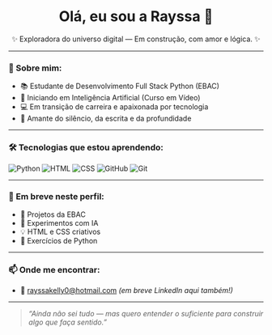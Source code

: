 <h1 align="center">Olá, eu sou a Rayssa 🌙</h1>
<p align="center">✨ Exploradora do universo digital — Em construção, com amor e lógica. ✨</p>

---

### 🌱 Sobre mim:
- 📚 Estudante de Desenvolvimento Full Stack Python (EBAC)
- 🧠 Iniciando em Inteligência Artificial (Curso em Vídeo)
- 💻 Em transição de carreira e apaixonada por tecnologia
- 🌊 Amante do silêncio, da escrita e da profundidade

---

### 🛠️ Tecnologias que estou aprendendo:
![Python](https://img.shields.io/badge/Python-3776AB?style=for-the-badge&logo=python&logoColor=white)
![HTML](https://img.shields.io/badge/HTML5-E34F26?style=for-the-badge&logo=html5&logoColor=white)
![CSS](https://img.shields.io/badge/CSS3-1572B6?style=for-the-badge&logo=css3&logoColor=white)
![GitHub](https://img.shields.io/badge/GitHub-100000?style=for-the-badge&logo=github&logoColor=white)
![Git](https://img.shields.io/badge/Git-F05032?style=for-the-badge&logo=git&logoColor=white)

---

### 💫 Em breve neste perfil:
- 📁 Projetos da EBAC
- 🤖 Experimentos com IA
- 💡 HTML e CSS criativos
- 📁 Exercícios de Python

---

### 📫 Onde me encontrar:
- 📧 rayssakelly0@hotmail.com *(em breve LinkedIn aqui também!)*

---

> *“Ainda não sei tudo — mas quero entender o suficiente para construir algo que faça sentido.”*


<!--
**Raylunaris/Raylunaris** is a ✨ _special_ ✨ repository because its `README.md` (this file) appears on your GitHub profile.

Here are some ideas to get you started:

- 🔭 I’m currently working on ...
- 🌱 I’m currently learning ...
- 👯 I’m looking to collaborate on ...
- 🤔 I’m looking for help with ...
- 💬 Ask me about ...
- 📫 How to reach me: ...
- 😄 Pronouns: ...
- ⚡ Fun fact: ...
-->
